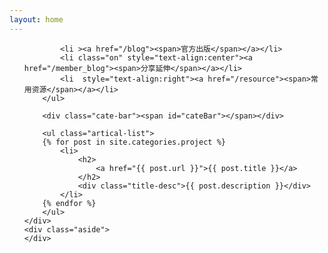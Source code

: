 ```yaml
---
layout: home
---
```


<div class="index-content project">
    <div class="section">
        <ul class="artical-cate">
		
            <li ><a href="/blog"><span>官方出版</span></a></li>
            <li class="on" style="text-align:center"><a href="/member_blog"><span>分享延伸</span></a></li>
            <li  style="text-align:right"><a href="/resource"><span>常用资源</span></a></li>
        </ul>

        <div class="cate-bar"><span id="cateBar"></span></div>

        <ul class="artical-list">
        {% for post in site.categories.project %}
            <li>
                <h2>
                    <a href="{{ post.url }}">{{ post.title }}</a>
                </h2>
                <div class="title-desc">{{ post.description }}</div>
            </li>
        {% endfor %}
        </ul>
    </div>
    <div class="aside">
    </div>
</div>
